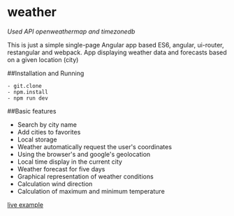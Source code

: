 # weather
*Used API openweathermap and timezonedb*

This is just a simple single-page Angular app based ES6, angular, ui-router, restangular and webpack. App displaying weather data and forecasts based on a given location (city)

##Installation and Running

    - git.clone
    - npm.install
    - npm run dev

##Basic features
* Search by city name
* Add cities to favorites
* Local storage
* Weather automatically request the user's coordinates
* Using the browser's and google's geolocation
* Local time display in the current city
* Weather forecast for five days
* Graphical representation of weather conditions
* Calculation wind direction 
* Calculation of maximum and minimum temperature

[live example](http://lifebits.ru/a/weather/)
